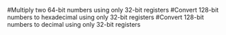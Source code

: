 #Multiply two 64-bit numbers using only 32-bit registers
#Convert 128-bit numbers to hexadecimal using only 32-bit registers
#Convert 128-bit numbers to decimal using only 32-bit registers
